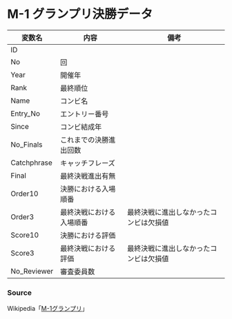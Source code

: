 # M-1 グランプリ決勝データ

|変数名|内容|備考|
|---|---|---|
|ID|||
|No|回||
|Year|開催年||
|Rank|最終順位||
|Name|コンビ名||
|Entry_No|エントリー番号||
|Since|コンビ結成年||
|No_Finals|これまでの決勝進出回数||
|Catchphrase|キャッチフレーズ||
|Final|最終決戦進出有無||
|Order10|決勝における入場順番||
|Order3|最終決戦における入場順番|最終決戦に進出しなかったコンビは欠損値|
|Score10|決勝における評価||
|Score3|最終決戦における評価|最終決戦に進出しなかったコンビは欠損値|
|No_Reviewer|審査委員数||

### Source

Wikipedia「[M-1グランプリ](https://ja.wikipedia.org/wiki/M-1%E3%82%B0%E3%83%A9%E3%83%B3%E3%83%97%E3%83%AA)」
